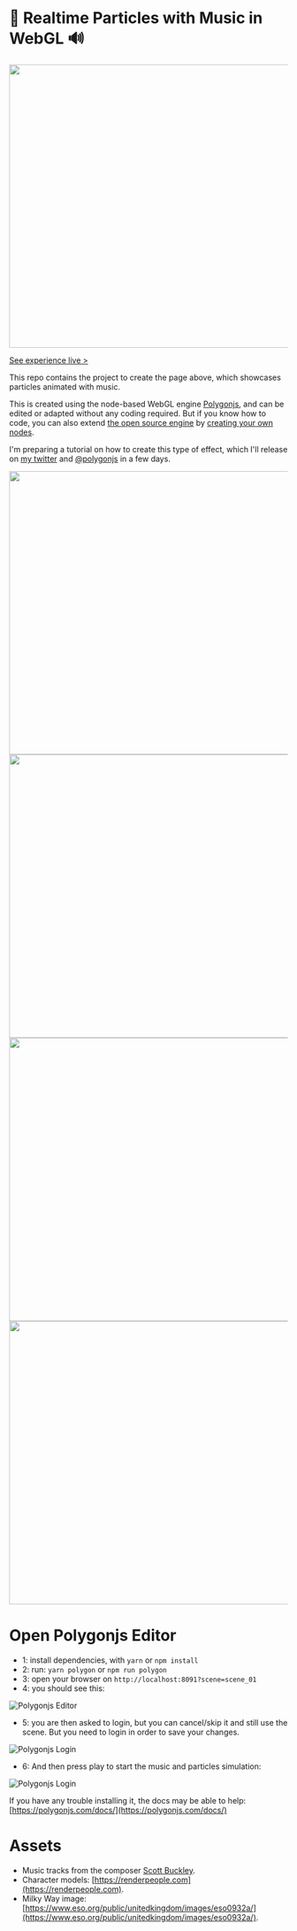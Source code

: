 
# 🎵 Realtime Particles with Music in WebGL 🔊

<a href="https://polygonjs.com/particles-music" target="_blank"><img width="512" src="https://github.com/polygonjs/tutorial_audio_analysers/blob/main/public/images/particles_music.gif?raw=true" /></a>

[See experience live >](https://polygonjs.com/particles-music)

This repo contains the project to create the page above, which showcases particles animated with music.

This is created using the node-based WebGL engine [Polygonjs](https://polygonjs.com), and can be edited or adapted without any coding required. But if you know how to code, you can also extend [the open source engine](https://github.com/polygonjs/polygonjs) by [creating your own nodes](https://github.com/polygonjs/plugins_tutorials).

I'm preparing a tutorial on how to create this type of effect, which I'll release on [my twitter](https://twitter.com/fradingue) and [@polygonjs](https://twitter.com/polygonjs) in a few days.

<img width="512" src="https://github.com/polygonjs/tutorial_audio_analysers/blob/main/public/images/tutorial_screenshot1.jpg?raw=true" />
<img width="512" src="https://github.com/polygonjs/tutorial_audio_analysers/blob/main/public/images/tutorial_screenshot2.jpg?raw=true" />
<img width="512" src="https://github.com/polygonjs/tutorial_audio_analysers/blob/main/public/images/tutorial_screenshot3.jpg?raw=true" />
<img width="512" src="https://github.com/polygonjs/tutorial_audio_analysers/blob/main/public/images/tutorial_screenshot4.jpg?raw=true" />

# Open Polygonjs Editor

- 1: install dependencies, with `yarn` or `npm install`
- 2: run: `yarn polygon` or `npm run polygon`
- 3: open your browser on `http://localhost:8091?scene=scene_01`
- 4: you should see this:

![Polygonjs Editor](https://github.com/polygonjs/tutorial_audio_analysers/blob/main/public/images/editor.jpg)

- 5: you are then asked to login, but you can cancel/skip it and still use the scene. But you need to login in order to save your changes.

![Polygonjs Login](https://github.com/polygonjs/tutorial_audio_analysers/blob/main/public/images/editor_login.jpg)

- 6: And then press play to start the music and particles simulation:

![Polygonjs Login](https://github.com/polygonjs/tutorial_audio_analysers/blob/main/public/images/editor_play.jpg)

If you have any trouble installing it, the docs may be able to help: [https://polygonjs.com/docs/](https://polygonjs.com/docs/)


# Assets

- Music tracks from the composer [Scott Buckley](https://www.scottbuckley.com.au/library/the-climb/).
- Character models: [https://renderpeople.com](https://renderpeople.com).
- Milky Way image: [https://www.eso.org/public/unitedkingdom/images/eso0932a/](https://www.eso.org/public/unitedkingdom/images/eso0932a/).
